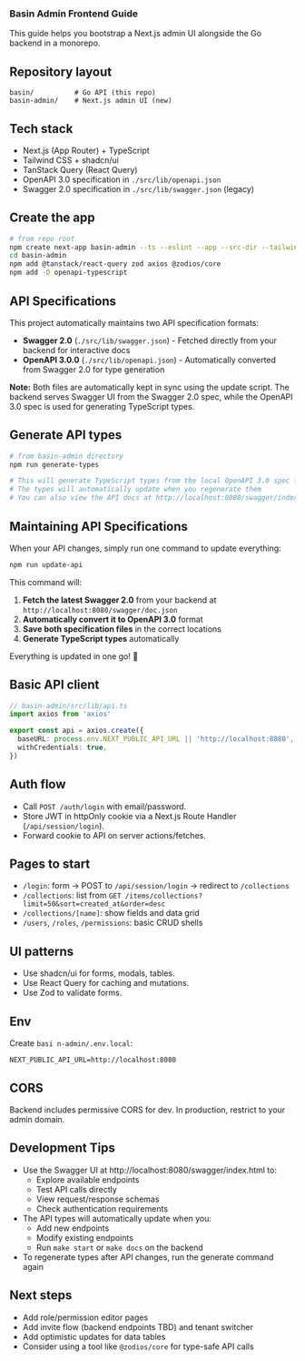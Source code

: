 ### Basin Admin Frontend Guide

This guide helps you bootstrap a Next.js admin UI alongside the Go backend in a monorepo.

## Repository layout

```
basin/          # Go API (this repo)
basin-admin/    # Next.js admin UI (new)
```

## Tech stack
- Next.js (App Router) + TypeScript
- Tailwind CSS + shadcn/ui
- TanStack Query (React Query)
- OpenAPI 3.0 specification in `./src/lib/openapi.json`
- Swagger 2.0 specification in `./src/lib/swagger.json` (legacy)

## Create the app
```bash
# from repo root
npm create next-app basin-admin --ts --eslint --app --src-dir --tailwind
cd basin-admin
npm add @tanstack/react-query zod axios @zodios/core
npm add -D openapi-typescript
```

## API Specifications

This project automatically maintains two API specification formats:

- **Swagger 2.0** (`./src/lib/swagger.json`) - Fetched directly from your backend for interactive docs
- **OpenAPI 3.0.0** (`./src/lib/openapi.json`) - Automatically converted from Swagger 2.0 for type generation

**Note:** Both files are automatically kept in sync using the update script. The backend serves Swagger UI from the Swagger 2.0 spec, while the OpenAPI 3.0 spec is used for generating TypeScript types.

## Generate API types
```bash
# from basin-admin directory
npm run generate-types

# This will generate TypeScript types from the local OpenAPI 3.0 spec file
# The types will automatically update when you regenerate them
# You can also view the API docs at http://localhost:8080/swagger/index.html (Swagger UI)
```

## Maintaining API Specifications

When your API changes, simply run one command to update everything:

```bash
npm run update-api
```

This command will:
1. **Fetch the latest Swagger 2.0** from your backend at `http://localhost:8080/swagger/doc.json`
2. **Automatically convert it to OpenAPI 3.0** format
3. **Save both specification files** in the correct locations
4. **Generate TypeScript types** automatically

Everything is updated in one go! 🎉

## Basic API client
```ts
// basin-admin/src/lib/api.ts
import axios from 'axios'

export const api = axios.create({
  baseURL: process.env.NEXT_PUBLIC_API_URL || 'http://localhost:8080',
  withCredentials: true,
})
```

## Auth flow
- Call `POST /auth/login` with email/password.
- Store JWT in httpOnly cookie via a Next.js Route Handler (`/api/session/login`).
- Forward cookie to API on server actions/fetches.

## Pages to start
- `/login`: form → POST to `/api/session/login` → redirect to `/collections`
- `/collections`: list from `GET /items/collections?limit=50&sort=created_at&order=desc`
- `/collections/[name]`: show fields and data grid
- `/users`, `/roles`, `/permissions`: basic CRUD shells

## UI patterns
- Use shadcn/ui for forms, modals, tables.
- Use React Query for caching and mutations.
- Use Zod to validate forms.

## Env
Create `basi n-admin/.env.local`:
```
NEXT_PUBLIC_API_URL=http://localhost:8080
```

## CORS
Backend includes permissive CORS for dev. In production, restrict to your admin domain.

## Development Tips
- Use the Swagger UI at http://localhost:8080/swagger/index.html to:
  - Explore available endpoints
  - Test API calls directly
  - View request/response schemas
  - Check authentication requirements
- The API types will automatically update when you:
  - Add new endpoints
  - Modify existing endpoints
  - Run `make start` or `make docs` on the backend
- To regenerate types after API changes, run the generate command again

## Next steps
- Add role/permission editor pages
- Add invite flow (backend endpoints TBD) and tenant switcher
- Add optimistic updates for data tables
- Consider using a tool like `@zodios/core` for type-safe API calls
